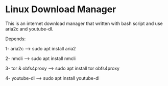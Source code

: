 # Linux Download Manager
This is an internet download manager that written with bash script and use aria2c and youtube-dl.

Depends:

  1- aria2c --> sudo apt install aria2

  2- nmcli  --> sudo apt install nmcli

  3- tor & obfs4proxy    --> sudo apt install tor obfs4proxy

  4- youtube-dl --> sudo apt install youtube-dl
